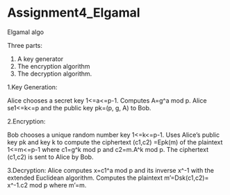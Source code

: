 # Assignment4_Elgamal
Elgamal algo

Three parts:
1) A key generator
2) The encryption algorithm
3) The decryption algorithm.

1.Key Generation:

Alice chooses a secret key 1<=a<=p-1.
Computes A=g^a mod p.
Alice se1<=k<=p and the public key pk=(p, g, A) to Bob.

2.Encryption:

Bob chooses a unique random number key 1<=k<=p-1.
Uses Alice’s public key pk and key k to compute the ciphertext (c1,c2) =Epk(m) of the plaintext 1<=m<=p-1 where c1=g^k mod p and c2=m.A^k mod p.
The ciphertext (c1,c2) is sent to Alice by Bob.

3.Decryption:
Alice computes x=c1^a mod p  and its inverse x^-1 with the extended Euclidean algorithm.
Computes the plaintext m’=Dsk(c1,c2)= x^-1.c2 mod p where m’=m.
